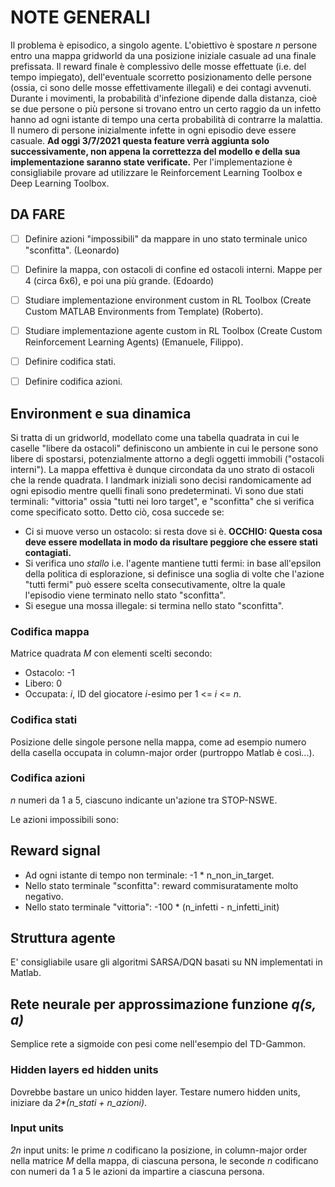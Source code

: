 # NOTE GENERALI

Il problema è episodico, a singolo agente. L'obiettivo è spostare *n* persone entro una mappa gridworld da una posizione iniziale casuale ad una finale prefissata.
Il reward finale è complessivo delle mosse effettuate (i.e. del tempo impiegato), dell'eventuale scorretto posizionamento delle persone (ossia, ci sono delle mosse effettivamente illegali) e dei contagi avvenuti.
Durante i movimenti, la probabilità d'infezione dipende dalla distanza, cioè se due persone o più persone si trovano entro un certo raggio da un infetto hanno ad ogni istante di tempo una certa probabilità di contrarre la malattia. Il numero di persone inizialmente infette in ogni episodio deve essere casuale. **Ad oggi 3/7/2021 questa feature verrà aggiunta solo successivamente, non appena la correttezza del modello e della sua implementazione saranno state verificate.**
Per l'implementazione è consigliabile provare ad utilizzare le Reinforcement Learning Toolbox e Deep Learning Toolbox.

## DA FARE

- [ ] Definire azioni "impossibili" da mappare in uno stato terminale unico "sconfitta". (Leonardo)

- [ ] Definire la mappa, con ostacoli di confine ed ostacoli interni. Mappe per 4 (circa 6x6), e poi una più grande. (Edoardo)
- [ ] Studiare implementazione environment custom in RL Toolbox (Create Custom MATLAB Environments from Template) (Roberto).
- [ ] Studiare implementazione agente custom in RL Toolbox (Create Custom Reinforcement Learning Agents) (Emanuele, Filippo).
- [ ] Definire codifica stati.
- [ ] Definire codifica azioni.

## Environment e sua dinamica

Si tratta di un gridworld, modellato come una tabella quadrata in cui le caselle "libere da ostacoli" definiscono un ambiente in cui le persone sono libere di spostarsi, potenzialmente attorno a degli oggetti immobili ("ostacoli interni"). La mappa effettiva è dunque circondata da uno strato di ostacoli che la rende quadrata. I landmark iniziali sono decisi randomicamente ad ogni episodio mentre quelli finali sono predeterminati. Vi sono due stati terminali: "vittoria" ossia "tutti nei loro target", e "sconfitta" che si verifica come specificato sotto.
Detto ciò, cosa succede se:

- Ci si muove verso un ostacolo: si resta dove si è. **OCCHIO: Questa cosa deve essere modellata in modo da risultare peggiore che essere stati contagiati.**
- Si verifica uno *stallo* i.e. l'agente mantiene tutti fermi: in base all'epsilon della politica di esplorazione, si definisce una soglia di volte che l'azione "tutti fermi" può essere scelta consecutivamente, oltre la quale l'episodio viene terminato nello stato "sconfitta".
- Si esegue una mossa illegale: si termina nello stato "sconfitta".

### Codifica mappa

Matrice quadrata *M* con elementi scelti secondo:
- Ostacolo: -1
- Libero: 0
- Occupata: *i*, ID del giocatore *i*-esimo per 1 <= *i* <= *n*.

### Codifica stati

Posizione delle singole persone nella mappa, come ad esempio numero della casella occupata in column-major order (purtroppo Matlab è così...).

### Codifica azioni

_n_ numeri da 1 a 5, ciascuno indicante un'azione tra STOP-NSWE.

Le azioni impossibili sono:

## Reward signal

- Ad ogni istante di tempo non terminale: -1 * n_non_in_target.
- Nello stato terminale "sconfitta": reward commisuratamente molto negativo.
- Nello stato terminale "vittoria": -100 * (n_infetti - n_infetti_init)

## Struttura agente

E' consigliabile usare gli algoritmi SARSA/DQN basati su NN implementati in Matlab.

## Rete neurale per approssimazione funzione *q(s, a)*

Semplice rete a sigmoide con pesi come nell'esempio del TD-Gammon.

### Hidden layers ed hidden units

Dovrebbe bastare un unico hidden layer. Testare numero hidden units, iniziare da _2*(n_stati + n_azioni)_.

### Input units

_2n_ input units: le prime _n_ codificano la posizione, in column-major order nella matrice _M_ della mappa, di ciascuna persona, le seconde _n_ codificano con numeri da 1 a 5 le azioni da impartire a ciascuna persona.